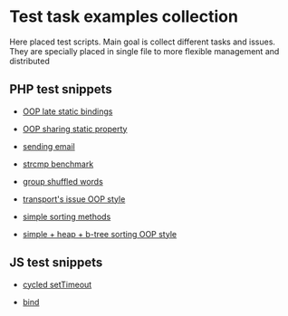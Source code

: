 # Test task examples collection

Here placed test scripts. Main goal is collect different tasks and issues. 
They are specially placed in single file to more flexible management and distributed

## PHP test snippets

- [OOP late static bindings](php/oop_class_late_static_bindings.php)

- [OOP sharing static property](php/oop_sharing_static_property.php)

- [sending email](php/email.php)

- [strcmp benchmark](php/strcmp_benchmark.php)

- [group shuffled words](php/words.php)

- [transport's issue OOP style](php/transport_oop.php)

- [simple sorting methods](php/sorting.php)

- [simple + heap + b-tree sorting OOP style](php/sorting_oop.php)

## JS test snippets

 - [cycled setTimeout](js/settimeout.js)
 
 - [bind](js/bind.js)
 